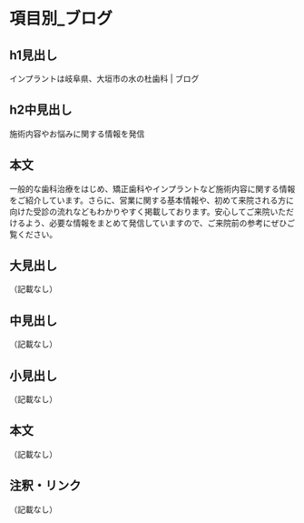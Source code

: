 # 項目別_ブログ

## h1見出し
インプラントは岐阜県、大垣市の水の杜歯科 | ブログ

## h2中見出し
施術内容やお悩みに関する情報を発信

## 本文
一般的な歯科治療をはじめ、矯正歯科やインプラントなど施術内容に関する情報をご紹介しています。さらに、営業に関する基本情報や、初めて来院される方に向けた受診の流れなどもわかりやすく掲載しております。安心してご来院いただけるよう、必要な情報をまとめて発信していますので、ご来院前の参考にぜひご覧ください。

## 大見出し
（記載なし）

## 中見出し
（記載なし）

## 小見出し
（記載なし）

## 本文
（記載なし）

## 注釈・リンク
（記載なし）

